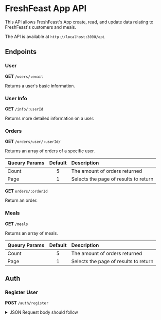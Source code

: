 # FreshFeast App API
This API allows FreshFeast's App create, read, and update data relating to FreshFeast's customers and meals.

The API is available at `http://localhost:3000/api`
## Endpoints ##

### User ###
**GET** `/users/:email`

Returns a user's basic information.

### User Info ###
**GET** `/info/:userId`

Returns more detailed information on a user.

### Orders ###
**GET** `/orders/user/:userId/`

Returns an array of orders of a specific user.

| Queury Params      | Default     | Description   |
| :---        |    :----:   |          :--- |
| Count       | 5           | The amount of orders returned  |
| Page        | 1           | Selects the page of results to return      |

**GET** `orders/:orderId`

Return an order.

### Meals ###
**GET** `/meals`

Returns an array of meals.

| Queury Params      | Default     | Description   |
| :---        |    :----:   |          :--- |
| Count       | 5           | The amount of orders returned  |
| Page        | 1           | Selects the page of results to return      |


## Auth ##

### Register User ###

**POST** `/auth/register`
<details>
<summary>JSON Request body should follow</summary>

```
{
    "user": {
        "email": "String",
        "password": "String",
        "firstName": "String",
        "lastName": "String",
        "dietChoice": ["String"],
        "allergens": ["String"],
        "preferredDay": "Number"
    },
    "info": {
    "deliveryAddress": {
        "address1": "String",
        "address2": "String",
        "city": "String",
        "state": "String",
        "zip": "String"
    },
    "DOB": "MM/DD/YYYY",
    "phone": "String"
    },
     "paymentInfo": {
        "ccNum": "string",
        "ccDetails": {
            "address1": "String",
            "address2": "String",
            "city": "String",
            "state": "String",
            "zip": "String"
        },
        "ccExp": {
            "month": Number,
            "year": Number
        }
    }
}
```
</details>
